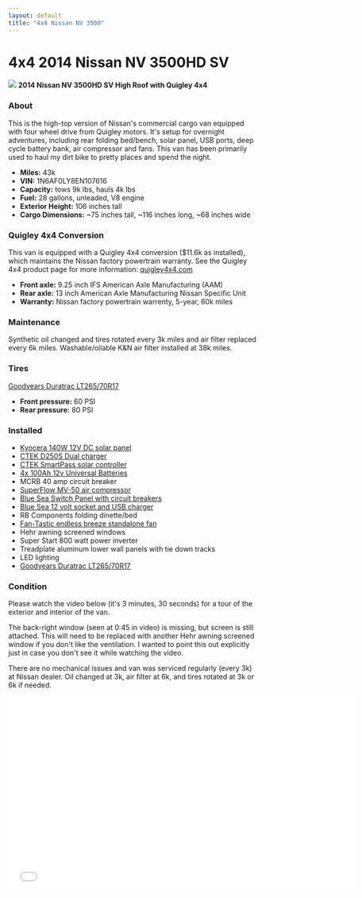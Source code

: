 ```yaml
---
layout: default
title: "4x4 Nissan NV 3500"
---
```


# 4x4 2014 Nissan NV 3500HD SV

![](https://photos.smugmug.com/photos/i-BNTvBNt/0/a709af42/XL/i-BNTvBNt-XL.jpg)
**2014 Nissan NV 3500HD SV High Roof with Quigley 4x4**

### About

This is the high-top version of Nissan's commercial cargo van equipped with four wheel drive from Quigley motors. It's setup for overnight adventures, including rear folding bed/bench, solar panel, USB ports, deep cycle battery bank, air compressor and fans. This van has been primarily used to haul my dirt bike to pretty places and spend the night.

- **Miles:** 43k
- **VIN:** 1N6AF0LY8EN107616
- **Capacity:** tows 9k lbs, hauls 4k lbs
- **Fuel:** 28 gallons, unleaded, V8 engine
- **Exterior Height:** 106 inches tall
- **Cargo Dimensions:** ~75 inches tall, ~116 inches long, ~68 inches wide

### Quigley 4x4 Conversion

This van is equipped with a Quigley 4x4 conversion ($11.6k as installed), which maintains the Nissan factory powertrain warranty. See the Quigley 4x4 product page for more information: [quigley4x4.com](http://www.quigley4x4.com/Quigley-Products/Quigley-4x4-Nissan-Products/Product-Overview)

- **Front axle:** 9.25 inch IFS American Axle Manufacturing (AAM)
- **Rear axle:** 13 inch American Axle Manufacturing Nissan Specific Unit
- **Warranty:** Nissan factory powertrain warrenty, 5-year, 60k miles

### Maintenance

Synthetic oil changed and tires rotated every 3k miles and air filter replaced every 6k miles. Washable/oilable K&N air filter installed at 38k miles.

### Tires

[Goodyears Duratrac LT265/70R17](https://www.tirerack.com/tires/tires.jsp?tireModel=Wrangler+DuraTrac&tireMake=Goodyear&partnum=67QR7WDT)

- **Front pressure:** 60 PSI
- **Rear pressure:** 80 PSI

### Installed

- [Kyocera 140W 12V DC solar panel](http://chrshnt.com/2dgIoQ9)
- [CTEK D250S Dual charger](http://www.batteriesdirect.com.au/shop/product/23370/ctek-12-volt-20-amp-dc-to-dc-dual-charger.html)
- [CTEK SmartPass solar controller](https://www.baintech.com.au/images/ManualSheets/CTEK_SMARTPASS_Manual.pdf)
- [4x 100Ah 12v Universal Batteries](http://chrshnt.com/2dlO8I7)
- MCRB 40 amp circuit breaker
- [SuperFlow MV-50 air compressor](http://chrshnt.com/2eYMUQU)
- [Blue Sea Switch Panel with circuit breakers](http://chrshnt.com/2ddAeba)
- [Blue Sea 12 volt socket and USB charger](http://chrshnt.com/2ddAkj2)
- RB Components folding dinette/bed
- [Fan-Tastic endless breeze standalone fan](http://chrshnt.com/2ddCIpR)
- Hehr awning screened windows
- Super Start 800 watt power inverter
- Treadplate aluminum lower wall panels with tie down tracks
- LED lighting
- [Goodyears Duratrac LT265/70R17](https://www.tirerack.com/tires/tires.jsp?tireModel=Wrangler+DuraTrac&tireMake=Goodyear&partnum=67QR7WDT)

### Condition

Please watch the video below (it's 3 minutes, 30 seconds) for a tour of the exterior and interior of
the van.

The back-right window (seen at 0:45 in video) is missing, but screen is still
attached. This will need to be replaced with another Hehr awning screened
window if you don't like the ventilation. I wanted to point this out
explicitly just in case you don't see it while watching the video.

There are no mechanical issues and van was serviced regularly (every 3k) at
Nissan dealer. Oil changed at 3k, air filter at 6k, and tires rotated at 3k or
6k if needed.

<p class="video">
  <iframe
    width="700"
    height="394"
    src="//www.youtube.com/embed/ZoykFUJwi1Y"
    frameborder="0" allowfullscreen>
  </iframe>
</p>
